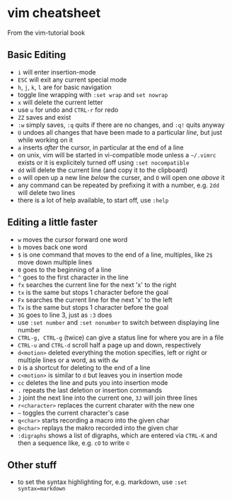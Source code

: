 # vim cheatsheet

From the vim-tutorial book

## Basic Editing

- `i` will enter insertion-mode
- `ESC` will exit any current special mode
- `h`, `j`, `k`, `l` are for basic navigation
- toggle line wrapping with `:set wrap` and `set nowrap`
- `x` will delete the current letter
- use `u` for undo and `CTRL-r` for redo
- `ZZ` saves and exist
- `:w` simply saves, `:q` quits if there are no changes, and `:q!` quits anyway
- `U` undoes all changes that have been made to a particular *line*, but just while working on it
- `a` inserts *after* the cursor, in particular at the end of a line
- on unix, vim will be started in vi-compatible mode unless a `~/.vimrc` exists or it is explicitely turned off using `:set nocompatible`
- `dd` will delete the current line (and copy it to the clipboard)
- `o` will open up a new line *below* the curser, and `O` will open one *above* it
- any command can be repeated by prefixing it with a number, e.g. `2dd` will delete two lines
- there is a lot of help available, to start off, use `:help`

## Editing a little faster

- `w` moves the cursor forward one word
- `b` moves back one word
- `$` is one command that moves to the end of a line, multiples, like `2$` move down multiple lines
- `0` goes to the beginning of a line
- `^` goes to the first character in the line
- `fx` searches the current line for the next 'x' to the right
- `tx` is the same but stops 1 character before the goal
- `Fx` searches the current line for the next 'x' to the left
- `Tx` is the same but stops 1 character before the goal
- `3G` goes to line 3, just as `:3` does
- use `:set number` and `:set nonumber` to switch between displaying line number
- `CTRL-g, CTRL-g` (twice) can give a status line for where you are in a file
- `CTRL-u` and `CTRL-d` scroll half a page up and down, respectively
- `d<motion>` deleted everything the motion specifies, left or right or multiple lines or a word, as with `dw` 
- `D` is a shortcut for deleting to the end of a line
- `c<motion>` is similar to `d` but leaves you in insertion mode
- `cc` deletes the line and puts you into insertion mode 
- `.` repeats the last deletion or insertion commands
- `J` joint the next line into the current one, `3J` will join three lines
- `r<character>` replaces the current charater with the new one
- `~` toggles the current character's case
- `q<char>` starts recording a macro into the given char
- `@<char>` replays the makro recorded into the given char
- `:digraphs` shows a list of digraphs, which are entered via `CTRL-K` and then a sequence like, e.g. `cO` to write `©`

## Other stuff

- to set the syntax highlighting for, e.g. markdown, use `:set syntax=markdown`
